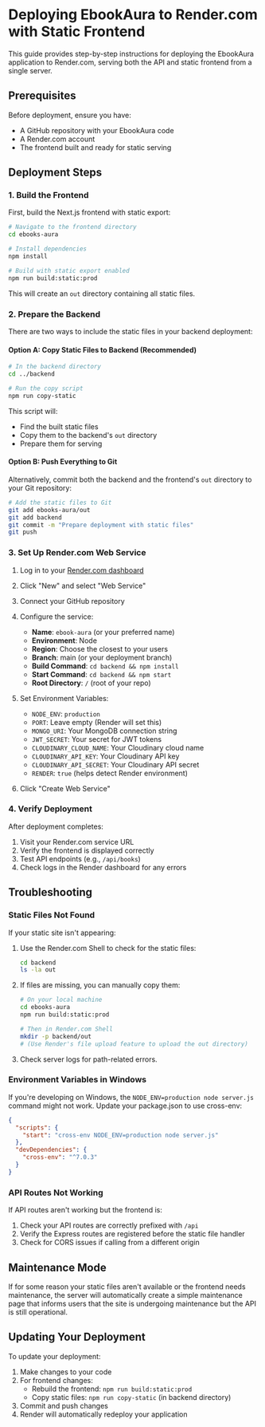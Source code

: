 # Deploying EbookAura to Render.com with Static Frontend

This guide provides step-by-step instructions for deploying the EbookAura application to Render.com, serving both the API and static frontend from a single server.

## Prerequisites

Before deployment, ensure you have:
- A GitHub repository with your EbookAura code
- A Render.com account
- The frontend built and ready for static serving

## Deployment Steps

### 1. Build the Frontend

First, build the Next.js frontend with static export:

```bash
# Navigate to the frontend directory
cd ebooks-aura

# Install dependencies
npm install

# Build with static export enabled
npm run build:static:prod
```

This will create an `out` directory containing all static files.

### 2. Prepare the Backend

There are two ways to include the static files in your backend deployment:

#### Option A: Copy Static Files to Backend (Recommended)

```bash
# In the backend directory
cd ../backend

# Run the copy script
npm run copy-static
```

This script will:
- Find the built static files
- Copy them to the backend's `out` directory
- Prepare them for serving

#### Option B: Push Everything to Git

Alternatively, commit both the backend and the frontend's `out` directory to your Git repository:

```bash
# Add the static files to Git
git add ebooks-aura/out
git add backend
git commit -m "Prepare deployment with static files"
git push
```

### 3. Set Up Render.com Web Service

1. Log in to your [Render.com dashboard](https://dashboard.render.com/)
2. Click "New" and select "Web Service"
3. Connect your GitHub repository
4. Configure the service:

   - **Name**: `ebook-aura` (or your preferred name)
   - **Environment**: Node
   - **Region**: Choose the closest to your users
   - **Branch**: main (or your deployment branch)
   - **Build Command**: `cd backend && npm install`
   - **Start Command**: `cd backend && npm start`
   - **Root Directory**: `/` (root of your repo)

5. Set Environment Variables:
   - `NODE_ENV`: `production`
   - `PORT`: Leave empty (Render will set this)
   - `MONGO_URI`: Your MongoDB connection string
   - `JWT_SECRET`: Your secret for JWT tokens
   - `CLOUDINARY_CLOUD_NAME`: Your Cloudinary cloud name
   - `CLOUDINARY_API_KEY`: Your Cloudinary API key
   - `CLOUDINARY_API_SECRET`: Your Cloudinary API secret
   - `RENDER`: `true` (helps detect Render environment)

6. Click "Create Web Service"

### 4. Verify Deployment

After deployment completes:

1. Visit your Render.com service URL
2. Verify the frontend is displayed correctly
3. Test API endpoints (e.g., `/api/books`)
4. Check logs in the Render dashboard for any errors

## Troubleshooting

### Static Files Not Found

If your static site isn't appearing:

1. Use the Render.com Shell to check for the static files:
   ```bash
   cd backend
   ls -la out
   ```

2. If files are missing, you can manually copy them:
   ```bash
   # On your local machine
   cd ebooks-aura
   npm run build:static:prod
   
   # Then in Render.com Shell
   mkdir -p backend/out
   # (Use Render's file upload feature to upload the out directory)
   ```

3. Check server logs for path-related errors.

### Environment Variables in Windows

If you're developing on Windows, the `NODE_ENV=production node server.js` command might not work. Update your package.json to use cross-env:

```json
{
  "scripts": {
    "start": "cross-env NODE_ENV=production node server.js"
  },
  "devDependencies": {
    "cross-env": "^7.0.3"
  }
}
```

### API Routes Not Working

If API routes aren't working but the frontend is:

1. Check your API routes are correctly prefixed with `/api`
2. Verify the Express routes are registered before the static file handler
3. Check for CORS issues if calling from a different origin

## Maintenance Mode

If for some reason your static files aren't available or the frontend needs maintenance, the server will automatically create a simple maintenance page that informs users that the site is undergoing maintenance but the API is still operational.

## Updating Your Deployment

To update your deployment:

1. Make changes to your code
2. For frontend changes:
   - Rebuild the frontend: `npm run build:static:prod`
   - Copy static files: `npm run copy-static` (in backend directory)
3. Commit and push changes
4. Render will automatically redeploy your application 